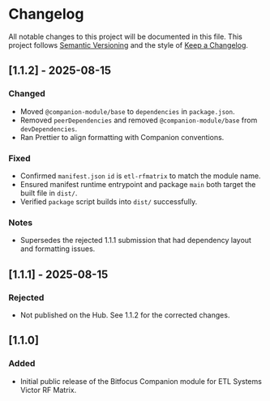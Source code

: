 # Changelog

All notable changes to this project will be documented in this file.
This project follows [Semantic Versioning](https://semver.org/) and the style of [Keep a Changelog](https://keepachangelog.com/en/1.1.0/).

## [1.1.2] - 2025-08-15
### Changed
- Moved `@companion-module/base` to `dependencies` in `package.json`.
- Removed `peerDependencies` and removed `@companion-module/base` from `devDependencies`.
- Ran Prettier to align formatting with Companion conventions.

### Fixed
- Confirmed `manifest.json` `id` is `etl-rfmatrix` to match the module name.
- Ensured manifest runtime entrypoint and package `main` both target the built file in `dist/`.
- Verified `package` script builds into `dist/` successfully.

### Notes
- Supersedes the rejected 1.1.1 submission that had dependency layout and formatting issues.

## [1.1.1] - 2025-08-15
### Rejected
- Not published on the Hub. See 1.1.2 for the corrected changes.

## [1.1.0]
### Added
- Initial public release of the Bitfocus Companion module for ETL Systems Victor RF Matrix.
